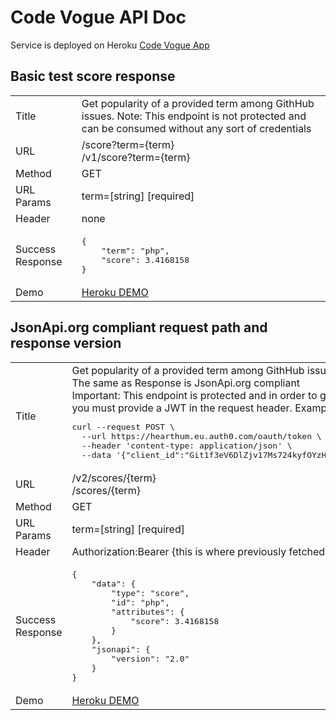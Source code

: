 # Code Vogue API Doc

Service is deployed on Heroku [Code Vogue App](https://code-vogue.herokuapp.com)

 ## Basic test score response

<table>
	<tr>
		<td>Title</td>
		<td>Get popularity of a provided term among GithHub issues. Note: This endpoint is not protected and can be consumed without any sort of credentials</td>        
	</tr>
	<tr>
		<td>URL</td>
		<td>
			/score?term={term}</br>
			/v1/score?term={term}
		</td>
	</tr>
	<tr>
        	<td>Method</td>
        	<td>GET</td>
	</tr>
	<tr>
        	<td>URL Params</td>
        	<td>
			term=[string] [required]
		</td>
	</tr>
	<tr>
		<td>Header</td>
		<td>none</td>
	</tr>
	<tr>
        	<td>Success Response</td>
        	<td>
			<pre>{
	"term": "php",
	"score": 3.4168158
}</pre>
		</td>
	</tr>
	<tr>
        	<td>Demo</td>
        	<td>
			<a href="https://code-vogue.herokuapp.com/score?term=php">Heroku DEMO</a>
		</td>
	</tr>
</table>


## JsonApi.org compliant request path and response version

<table>
	<tr>
		<td>Title</td>
		<td>
			Get popularity of a provided term among GithHub issue.<br/>
			The same as Response is JsonApi.org compliant<br/>
			Important: This endpoint is protected and  in order to get authorizied,<br/>
			you must provide a JWT in the request header. Example of fetching a token via CURL (the JWT will be in access_token attribute):
			<pre>curl --request POST \
  --url https://hearthum.eu.auth0.com/oauth/token \
  --header 'content-type: application/json' \
  --data '{"client_id":"Git1f3eV6DlZjv17Ms724kyfOYzHcm91","client_secret":"fRplqSgWd8KNOfFksn3szn0xbApRKCjMqCChY68BylE96SqdI_cRebmG01D6pmat","audience":"https://code-vogue.herokuapp.com","grant_type":"client_credentials"}'</pre>
		</td>        
	</tr>
	<tr>
		<td>URL</td>
		<td>
			/v2/scores/{term}</br>
			/scores/{term}
		</td>
	</tr>
	<tr>
        	<td>Method</td>
        	<td>GET</td>
	</tr>
	<tr>
        	<td>URL Params</td>
        	<td>
			term=[string] [required]
		</td>
	</tr>
	<tr>
		<td>Header</td>
		<td>Authorization:Bearer {this is where previously fetched JWT token should be}</td>
	</tr>
	<tr>
        	<td>Success Response</td>
        	<td>
			<pre>{
	"data": {
		"type": "score",
		"id": "php",
		"attributes": {
			"score": 3.4168158
		}
	}, 
	"jsonapi": {
		"version": "2.0"
	}
}</pre>
		</td>
	</tr>
	<tr>
        	<td>Demo</td>
        	<td>
			<a href="https://code-vogue.herokuapp.com/scores/php">Heroku DEMO</a>
		</td>
	</tr>
</table>



